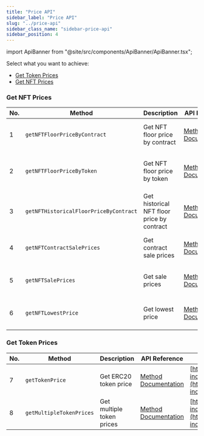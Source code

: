 ```yaml
---
title: "Price API"
sidebar_label: "Price API"
slug: "../price-api"
sidebar_class_name: "sidebar-price-api"
sidebar_position: 4
---
```


import ApiBanner from "@site/src/components/ApiBanner/ApiBanner.tsx";

Select what you want to achieve:

- [Get Token Prices](#get-token-prices)
- [Get NFT Prices](#get-nft-prices)

### Get NFT Prices

| No. | Method                                 | Description                                | API Reference                                                                                         | URL                                                                                                                                                      |
| --- | -------------------------------------- | ------------------------------------------ | ----------------------------------------------------------------------------------------------------- | -------------------------------------------------------------------------------------------------------------------------------------------------------- |
| 1   | `getNFTFloorPriceByContract`           | Get NFT floor price by contract            | [Method Documentation](/web3-data-api/evm/reference/price/get-nft-floor-price-by-contract)            | [https://deep-index.moralis.io/api/v2.2/nft/:address/floor-price](https://deep-index.moralis.io/api/v2.2/nft/:address/floor-price)                       |
| 2   | `getNFTFloorPriceByToken`              | Get NFT floor price by token               | [Method Documentation](/web3-data-api/evm/reference/price/get-nft-floor-price-by-token)               | [https://deep-index.moralis.io/api/v2.2/nft/:address/:token_id/floor-price](https://deep-index.moralis.io/api/v2.2/nft/:address/:token_id/floor-price)   |
| 3   | `getNFTHistoricalFloorPriceByContract` | Get historical NFT floor price by contract | [Method Documentation](/web3-data-api/evm/reference/price/get-nft-historical-floor-price-by-contract) | [https://deep-index.moralis.io/api/v2.2/nft/:address/floor-price/historical](https://deep-index.moralis.io/api/v2.2/nft/:address/floor-price/historical) |
| 4   | `getNFTContractSalePrices`             | Get contract sale prices                   | [Method Documentation](/web3-data-api/evm/reference/price/get-nft-contract-sale-prices)               | [https://deep-index.moralis.io/api/v2.2/nft/:address/price](https://deep-index.moralis.io/api/v2.2/nft/:address/price)                                   |
| 5   | `getNFTSalePrices`                     | Get sale prices                            | [Method Documentation](/web3-data-api/evm/reference/price/get-nft-sale-prices)                        | [https://deep-index.moralis.io/api/v2.2/nft/:address/:token_id/price](https://deep-index.moralis.io/api/v2.2/nft/:address/:token_id/price)               |
| 6   | `getNFTLowestPrice`                    | Get lowest price                           | [Method Documentation](/web3-data-api/evm/reference/price/get-nft-lowest-price)                       | [https://deep-index.moralis.io/api/v2.2/nft/:address/lowestprice](https://deep-index.moralis.io/api/v2.2/nft/:address/lowestprice)                       |

### Get Token Prices

| No. | Method                   | Description               | API Reference                                                                        | URL                                                                                                                        |
| --- | ------------------------ | ------------------------- | ------------------------------------------------------------------------------------ | -------------------------------------------------------------------------------------------------------------------------- |
| 7   | `getTokenPrice`          | Get ERC20 token price     | [Method Documentation](/web3-data-api/evm/reference/price/get-token-price)           | [https://deep-index.moralis.io/api/v2.2/erc20/:address/price](https://deep-index.moralis.io/api/v2.2/erc20/:address/price) |
| 8   | `getMultipleTokenPrices` | Get multiple token prices | [Method Documentation](/web3-data-api/evm/reference/price/get-multiple-token-prices) | [https://deep-index.moralis.io/api/v2.2/erc20/prices](https://deep-index.moralis.io/api/v2.2/erc20/prices)                 |
